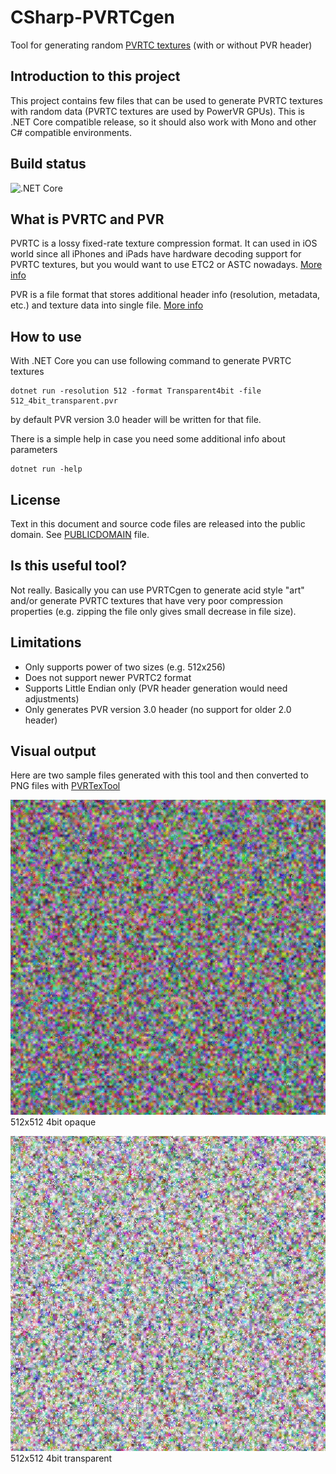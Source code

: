 # CSharp-PVRTCgen
Tool for generating random [PVRTC textures](https://en.wikipedia.org/wiki/PVRTC) (with or without PVR header)

## Introduction to this project
This project contains few files that can be used to generate PVRTC textures with random data (PVRTC textures are used by PowerVR GPUs). This is .NET Core compatible release, so it should also work with Mono and other C# compatible environments.

## Build status
![.NET Core](https://github.com/mcraiha/CSharp-PVRTCgen/workflows/.NET%20Core/badge.svg)

## What is PVRTC and PVR
PVRTC is a lossy fixed-rate texture compression format. It can used in iOS world since all iPhones and iPads have hardware decoding support for PVRTC textures, but you would want to use ETC2 or ASTC nowadays. [More info](http://cdn.imgtec.com/sdk-documentation/PVRTC+%26+Texture+Compression.User+Guide.pdf)

PVR is a file format that stores additional header info (resolution, metadata, etc.) and texture data into single file. [More info](http://cdn.imgtec.com/sdk-documentation/PVR+File+Format.Specification.pdf)

## How to use
With .NET Core you can use following command to generate PVRTC textures
```
dotnet run -resolution 512 -format Transparent4bit -file 512_4bit_transparent.pvr
```
by default PVR version 3.0 header will be written for that file.

There is a simple help in case you need some additional info about parameters
```
dotnet run -help
```

## License
Text in this document and source code files are released into the public domain. See [PUBLICDOMAIN](https://github.com/mcraiha/CSharp-PVRTCgen/blob/master/PUBLICDOMAIN.txt) file.

## Is this useful tool?
Not really. Basically you can use PVRTCgen to generate acid style "art" and/or generate PVRTC textures that have very poor compression properties (e.g. zipping the file only gives small decrease in file size).

## Limitations
- Only supports power of two sizes (e.g. 512x256)
- Does not support newer PVRTC2 format
- Supports Little Endian only (PVR header generation would need adjustments)
- Only generates PVR version 3.0 header (no support for older 2.0 header)

## Visual output
Here are two sample files generated with this tool and then converted to PNG files with [PVRTexTool](https://community.imgtec.com/developers/powervr/tools/pvrtextool/)

![512x512 4bit opaque](https://github.com/mcraiha/CSharp-PVRTCgen/blob/master/samples/512_4bit_opaque.png)  
512x512 4bit opaque

![512x512 4bit transparent](https://github.com/mcraiha/CSharp-PVRTCgen/blob/master/samples/512_4bit_transparent.png)  
512x512 4bit transparent
